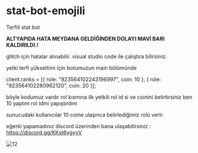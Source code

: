 # stat-bot-emojili
Terfili stat bot

**ALTYAPIDA HATA MEYDANA GELDİĞİNDEN DOLAYI MAVİ BARI KALDIRILDI.!**

glitch için hatalar alınabilir. visual studio code ile çalıştıra bilirsiniz.

yetki terfi yükseltimi için botumuzun main bölümünde 

client.ranks = [{ role: "923564102243196997", coin: 10 }, { role: "923564102280962120", coin: 20 }];

böyle kodumuz vardır rol kısmına ilk yetkili rol id si ve coinini belirtirsiniz ben 10 yaptım rol idmi yapıştırdım

sunucudaki kullanıcılar 10 coine ulaşınca belirlediğimiz rolü verir.

eğerki yapamadınız discord üzerinden bana ulaşabilirsiniz :   https://discord.gg/KKst6ygyyV
  
![12](https://user-images.githubusercontent.com/73904744/166070271-a6576d4f-c8e8-4d7d-8b54-65592d142e70.PNG)
